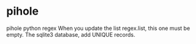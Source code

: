 # pihole
pihole python regex
When you update the list regex.list, this one must be empty. The sqlite3 database, add UNIQUE records. 
